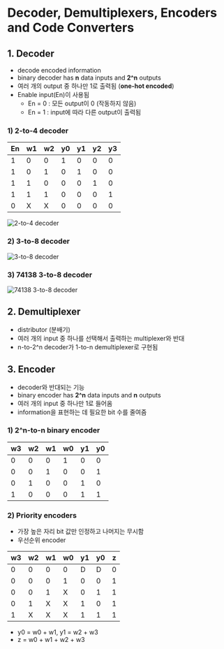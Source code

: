 # Decoder, Demultiplexers, Encoders and Code Converters

## 1. Decoder
- decode encoded information
- binary decoder has **n** data inputs and **2^n** outputs
- 여러 개의 output 중 하나만 1로 출력됨 (**one-hot encoded**)
- Enable input(En)이 사용됨
  - En = 0 : 모든 output이 0 (작동하지 않음)
  - En = 1 : input에 따라 다른 output이 출력됨

### 1) 2-to-4 decoder
|En|w1|w2|y0|y1|y2|y3|
|---|---|---|---|---|---|---|
|1|0|0|1|0|0|0|
|1|0|1|0|1|0|0|
|1|1|0|0|0|1|0|
|1|1|1|0|0|0|1|
|0|X|X|0|0|0|0|

![2-to-4 decoder](https://github.com/jionchu/TIL/blob/master/Digital%20Logic%20Design/images/2-to-4_decoder.PNG)  

### 2) 3-to-8 decoder
![3-to-8 decoder](https://github.com/jionchu/TIL/blob/master/Digital%20Logic%20Design/images/3-to-8_decoder.PNG)  

### 3) 74138 3-to-8 decoder
![74138 3-to-8 decoder](https://github.com/jionchu/TIL/blob/master/Digital%20Logic%20Design/images/74138_3-to-8_decoder.PNG)  

## 2. Demultiplexer
- distributor (분배기)
- 여러 개의 input 중 하나를 선택해서 출력하는 multiplexer와 반대
- n-to-2^n decoder가 1-to-n demultiplexer로 구현됨

## 3. Encoder
- decoder와 반대되는 기능
- binary encoder has **2^n** data inputs and **n** outputs
- 여러 개의 input 중 하나만 1로 들어옴
- information을 표현하는 데 필요한 bit 수를 줄여줌

### 1) 2^n-to-n binary encoder
|w3|w2|w1|w0|y1|y0|
|---|---|---|---|---|---|
|0|0|0|1|0|0|
|0|0|1|0|0|1|
|0|1|0|0|1|0|
|1|0|0|0|1|1|

### 2) Priority encoders
- 가장 높은 자리 bit 값만 인정하고 나머지는 무시함
- 우선순위 encoder

|w3|w2|w1|w0|y1|y0|z|
|---|---|---|---|---|---|---|
|0|0|0|0|D|D|0|
|0|0|0|1|0|0|1|
|0|0|1|X|0|1|1|
|0|1|X|X|1|0|1|
|1|X|X|X|1|1|1|

- y0 = w0 + w1, y1 = w2 + w3
- z = w0 + w1 + w2 + w3
